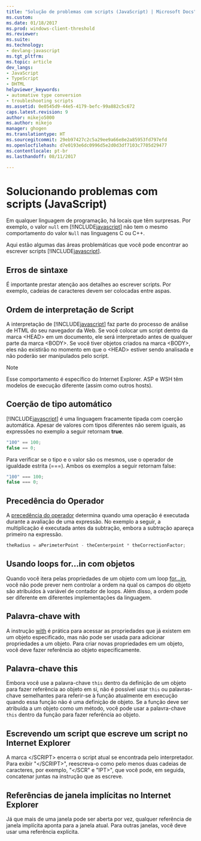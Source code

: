 ```yaml
---
title: "Solução de problemas com scripts (JavaScript) | Microsoft Docs"
ms.custom: 
ms.date: 01/18/2017
ms.prod: windows-client-threshold
ms.reviewer: 
ms.suite: 
ms.technology:
- devlang-javascript
ms.tgt_pltfrm: 
ms.topic: article
dev_langs:
- JavaScript
- TypeScript
- DHTML
helpviewer_keywords:
- automative type conversion
- troubleshooting scripts
ms.assetid: 0e0545d9-44e5-4179-befc-99a882c5c672
caps.latest.revision: 9
author: mikejo5000
ms.author: mikejo
manager: ghogen
ms.translationtype: HT
ms.sourcegitcommit: 29eb97427c2c5a29ee9a66e8e2a85953fd797efd
ms.openlocfilehash: d7e0193e6dc0996d5e2d0d3df7103c7705d29477
ms.contentlocale: pt-br
ms.lasthandoff: 08/11/2017

---
```

# <a name="troubleshooting-your-scripts-javascript"></a>Solucionando problemas com scripts (JavaScript)
Em qualquer linguagem de programação, há locais que têm surpresas. Por exemplo, o valor `null` em [!INCLUDE[javascript](../../javascript/includes/javascript-md.md)] não tem o mesmo comportamento do valor `Null` nas linguagens C ou C++.  
  
 Aqui estão algumas das áreas problemáticas que você pode encontrar ao escrever scripts [!INCLUDE[javascript](../../javascript/includes/javascript-md.md)].  
  
## <a name="syntax-errors"></a>Erros de sintaxe  
 É importante prestar atenção aos detalhes ao escrever scripts. Por exemplo, cadeias de caracteres devem ser colocadas entre aspas.  
  
## <a name="order-of-script-interpretation"></a>Ordem de interpretação de Script  
 A interpretação de [!INCLUDE[javascript](../../javascript/includes/javascript-md.md)] faz parte do processo de análise de HTML do seu navegador da Web. Se você colocar um script dentro da marca \<HEAD> em um documento, ele será interpretado antes de qualquer parte da marca \<BODY>. Se você tiver objetos criados na marca \<BODY>, eles não existirão no momento em que o \<HEAD> estiver sendo analisada e não poderão ser manipulados pelo script.  
  
> [!NOTE]
>  Esse comportamento é específico do Internet Explorer. ASP e WSH têm modelos de execução diferente (assim como outros hosts).  
  
## <a name="automatic-type-coercion"></a>Coerção de tipo automático  
 [!INCLUDE[javascript](../../javascript/includes/javascript-md.md)] é uma linguagem fracamente tipada com coerção automática. Apesar de valores com tipos diferentes não serem iguais, as expressões no exemplo a seguir retornam **true**.  
  
```JavaScript  
"100" == 100;  
false == 0;  
```  
  
 Para verificar se o tipo e o valor são os mesmos, use o operador de igualdade estrita (===). Ambos os exemplos a seguir retornam false:  
  
```JavaScript  
"100" === 100;  
false === 0;  
```  
  
## <a name="operator-precedence"></a>Precedência do Operador  
 A [precedência do operador](../../javascript/operator-subtractprecedence-javascript.md) determina quando uma operação é executada durante a avaliação de uma expressão. No exemplo a seguir, a multiplicação é executada antes da subtração, embora a subtração apareça primeiro na expressão.  
  
```JavaScript  
theRadius = aPerimeterPoint - theCenterpoint * theCorrectionFactor;  
```  
  
## <a name="using-forin-loops-with-objects"></a>Usando loops for...in com objetos  
 Quando você itera pelas propriedades de um objeto com um loop [for...in](../../javascript/reference/for-dot-dot-dot-in-statement-javascript.md), você não pode prever nem controlar a ordem na qual os campos do objeto são atribuídos à variável de contador de loops. Além disso, a ordem pode ser diferente em diferentes implementações da linguagem.  
  
## <a name="with-keyword"></a>Palavra-chave with  
 A instrução [with](../../javascript/reference/with-statement-javascript.md) é prática para acessar as propriedades que já existem em um objeto especificado, mas não pode ser usada para adicionar propriedades a um objeto. Para criar novas propriedades em um objeto, você deve fazer referência ao objeto especificamente.  
  
## <a name="this-keyword"></a>Palavra-chave this  
 Embora você use a palavra-chave `this` dentro da definição de um objeto para fazer referência ao objeto em si, não é possível usar `this` ou palavras-chave semelhantes para referir-se à função atualmente em execução quando essa função não é uma definição de objeto. Se a função deve ser atribuída a um objeto como um método, você pode usar a palavra-chave `this` dentro da função para fazer referência ao objeto.  
  
## <a name="writing-a-script-that-writes-a-script-in-internet-explorer"></a>Escrevendo um script que escreve um script no Internet Explorer  
 A marca \</SCRIPT> encerra o script atual se encontrada pelo interpretador. Para exibir "\</SCRIPT>", reescreva-o como pelo menos duas cadeias de caracteres, por exemplo, "\</SCR" e "IPT>", que você pode, em seguida, concatenar juntas na instrução que as escreve.  
  
## <a name="implicit-window-references-in-internet-explorer"></a>Referências de janela implícitas no Internet Explorer  
 Já que mais de uma janela pode ser aberta por vez, qualquer referência de janela implícita aponta para a janela atual. Para outras janelas, você deve usar uma referência explícita.
